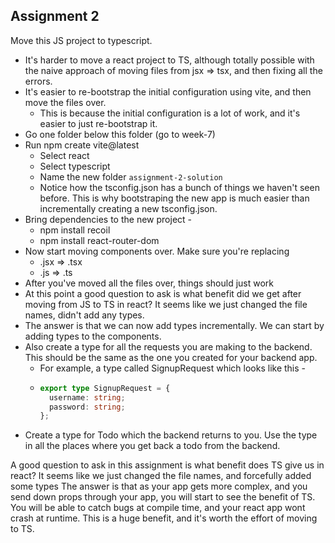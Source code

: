 ## Assignment 2
Move this JS project to typescript.
 
 - It's harder to move a react project to TS, although totally possible with the naive approach of moving files from jsx => tsx, and then fixing all the errors.
 - It's easier to re-bootstrap the initial configuration using vite, and then move the files over.
   - This is because the initial configuration is a lot of work, and it's easier to just re-bootstrap it.
 - Go one folder below this folder (go to week-7)
 - Run  npm create vite@latest
    - Select react
    - Select typescript
    - Name the new folder `assignment-2-solution`
    - Notice how the tsconfig.json has a bunch of things we haven't seen before. This is why bootstraping the new app is much easier than incrementally creating a new tsconfig.json.
 - Bring dependencies to the new project - 
   - npm install recoil
   - npm install react-router-dom
 - Now start moving components over. Make sure you're replacing
   - .jsx => .tsx
   - .js => .ts
 - After you've moved all the files over, things should just work
 - At this point a good question to ask is what benefit did we get after moving from JS to TS in react? It seems like we just changed the file names, didn't add any types.
 - The answer is that we can now add types incrementally. We can start by adding types to the components.
 - Also create a type for all the requests you are making to the backend. This should be the same as the one you created for your backend app.
   - For example, a type called SignupRequest which looks like this - 
   - ```ts
     export type SignupRequest = {
       username: string;
       password: string;
     };
     ```
 - Create a type for Todo which the backend returns to you. Use the type in all the places where you get back a todo from the backend.
  
A good question to ask in this assignment is what benefit does TS give us in react? It seems like we just changed the file names, and forcefully added some types
The answer is that as your app gets more complex, and you send down props through your app, you will start to see the benefit of TS. You will be able to catch bugs at compile time, and your react app wont crash at runtime. This is a huge benefit, and it's worth the effort of moving to TS. 